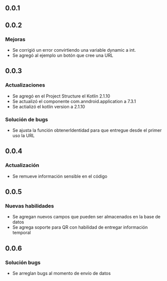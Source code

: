 ## 0.0.1


## 0.0.2
### Mejoras
- Se corrigió un error convirtiendo una variable dynamic a int.
- Se agregó al ejemplo un botón que cree una URL

## 0.0.3
### Actualizaciones
- Se agregó en el Project Structure el Kotlin 2.1.10 
- Se actualizó el componente com.anndroid.application a 7.3.1
- Se actializó el kotlin version a 2.1.10
### Solución de bugs
- Se ajusta la función obtenerIdentidad para que entregue desde el primer uso la URL

## 0.0.4
### Actualización
- Se remueve información sensible en el código

## 0.0.5
### Nuevas habilidades
- Se agregan nuevos campos que pueden ser almacenados en la base de datos
- Se agrega soporte para QR con habilidad de entregar información temporal

## 0.0.6
### Solución bugs
- Se arreglan bugs al momento de envío de datos